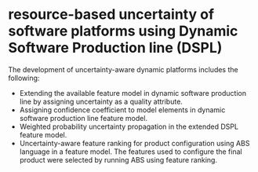 # resource-based uncertainty of software platforms using Dynamic Software Production line (DSPL)
The development of uncertainty-aware dynamic platforms includes the following:
- Extending the available feature model in dynamic software production line by assigning uncertainty as a quality attribute.
- Assigning confidence coefficient to model elements in dynamic software production line feature model.
- Weighted probability uncertainty propagation in the extended DSPL feature model.
- Uncertainty-aware feature ranking for product configuration using ABS language in a feature model.
The features used to configure the final product were selected by running ABS using feature ranking.
